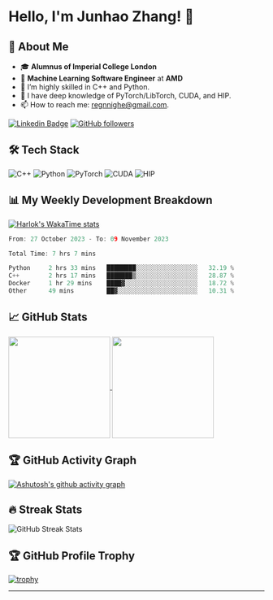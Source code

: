# Hello, I'm Junhao Zhang! 👋

## 🚀 About Me
- 🎓 **Alumnus of Imperial College London**  
- 💼 **Machine Learning Software Engineer** at **AMD**  
- 🌱 I’m highly skilled in C++ and Python.
- 🔭 I have deep knowledge of PyTorch/LibTorch, CUDA, and HIP.
- 📫 How to reach me: regnnighe@gmail.com.

[![Linkedin Badge](https://img.shields.io/badge/-Junhao-blue?style=flat-square&logo=Linkedin&logoColor=white&link=https://www.linkedin.com/in/junhao-zh/)](https://www.linkedin.com/in/junhao-zh/)
[![GitHub followers](https://img.shields.io/github/followers/howiejayz?label=Follow&style=social)](https://github.com/howiejayz)

## 🛠 Tech Stack

![C++](https://img.shields.io/badge/-C++-00599C?style=flat-square&logo=c%2B%2B)
![Python](https://img.shields.io/badge/-Python-3776AB?style=flat-square&logo=python)
![PyTorch](https://img.shields.io/badge/-PyTorch-EE4C2C?style=flat-square&logo=pytorch)
![CUDA](https://img.shields.io/badge/-CUDA-76B900?style=flat-square&logo=nvidia)
![HIP](https://img.shields.io/badge/-HIP-0071C5?style=flat-square&logo=amd)

## 📊 My Weekly Development Breakdown

[![Harlok's WakaTime stats](https://github-readme-stats.vercel.app/api/wakatime?username=regnnighe)](https://github.com/anuraghazra/github-readme-stats)

<!--START_SECTION:waka-->

```c++
From: 27 October 2023 - To: 09 November 2023

Total Time: 7 hrs 7 mins

Python     2 hrs 33 mins   ████████░░░░░░░░░░░░░░░░░   32.19 %
C++        2 hrs 17 mins   ███████▒░░░░░░░░░░░░░░░░░   28.87 %
Docker     1 hr 29 mins    ████▓░░░░░░░░░░░░░░░░░░░░   18.72 %
Other      49 mins         ██▓░░░░░░░░░░░░░░░░░░░░░░   10.31 %
```

<!--END_SECTION:waka-->

## 📈 GitHub Stats

<a href="https://github.com/anuraghazra/github-readme-stats">
  <img height=200 align="center" src="https://github-readme-stats.vercel.app/api?username=howiejayz" />
</a>
<a href="https://github.com/anuraghazra/convoychat">
  <img height=200 align="center" src="https://github-readme-stats.vercel.app/api/top-langs?username=howiejayz&layout=compact&langs_count=8&card_width=320" />
</a>

## 🏆 GitHub Activity Graph

[![Ashutosh's github activity graph](https://github-readme-activity-graph.vercel.app/graph?username=howiejayz&theme=react)](https://github.com/howiejayz/github-readme-activity-graph)

## 🔥 Streak Stats

![GitHub Streak Stats](https://github-readme-streak-stats.herokuapp.com/?user=howiejayz&theme=radical)

## 🏆 GitHub Profile Trophy

[![trophy](https://github-profile-trophy.vercel.app/?username=howiejayz&theme=onedark)](https://github.com/ryo-ma/github-profile-trophy)

---
